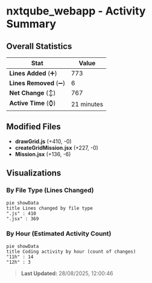 # nxtqube_webapp - Activity Summary 

## Overall Statistics

| Stat                   | Value                                                             |
| ---------------------- | ----------------------------------------------------------------- |
| **Lines Added** (➕)   | 773                                          |
| **Lines Removed** (➖) | 6                                        |
| **Net Change** (↕)    | 767                |
| **Active Time** (⌚)   | 21 minutes |


## Modified Files
- **drawGrid.js** (+410, -0)
- **createGridMission.jsx** (+227, -0)
- **Mission.jsx** (+136, -6)

## Visualizations

### By File Type (Lines Changed)

```mermaid
pie showData
title Lines changed by file type
".js" : 410
".jsx" : 369
```

### By Hour (Estimated Activity Count)

```mermaid
pie showData
title Coding activity by hour (count of changes)
"11h" : 14
"12h" : 3
```


> **Last Updated:** 28/08/2025, 12:00:46